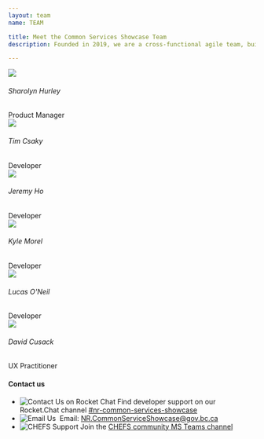 ```yaml
---
layout: team
name: TEAM

title: Meet the Common Services Showcase Team
description: Founded in 2019, we are a cross-functional agile team, building on the work done by former and external contributors. Our team focuses on inspiring innovation for our customers with convenient and reliable Common Services.​<br /><br />We aim to help other development teams incorporate common services into their applications or take advantage of our hosted services. Using common services saves time, money and reduces software duplication.

---
```

<div class="text-center mb-5">
    <div>
        <div class="person">
            <div class="person-crop">
                <img src="{{ site.baseurl }}/assets/images/team/sha.png" class="rounded" />
            </div>
            <h6>Sharolyn Hurley</h6>
            <span>Product Manager</span>
        </div>
        <div class="person">
            <div class="person-crop">
                <img src="{{ site.baseurl }}/assets/images/team/tim.png" class="rounded" />
            </div>
            <h6>Tim Csaky</h6>
            <span>Developer</span>
        </div>
        <div class="person">
            <div class="person-crop">
                <img src="{{ site.baseurl }}/assets/images/team/jer.png" class="rounded" />
            </div>
            <h6>Jeremy Ho</h6>
            <span>Developer</span>
        </div>
    </div>
    <div>
        <div class="person">
            <div class="person-crop">
                <img src="{{ site.baseurl }}/assets/images/team/kyl.png" class="rounded" />
            </div>
            <h6>Kyle Morel</h6>
            <span>Developer</span>
        </div>
        <div class="person">
            <div class="person-crop">
                <img src="{{ site.baseurl }}/assets/images/team/luc.png" class="rounded" />
            </div>
            <h6>Lucas O'Neil</h6>
            <span>Developer</span>
        </div>
        <div class="person">
            <div class="person-crop">
                <img src="{{ site.baseurl }}/assets/images/team/dav.png" class="rounded" />
            </div>
            <h6>David Cusack</h6>
            <span>UX Practitioner</span>
        </div>
    </div>
</div>

<h4>Contact us</h4>

<ul>
    <li>
        <img src="{{ site.baseurl }}/assets/images/rocketchat-brands.svg" alt="Contact Us on Rocket Chat" />
        <span>
            Find developer support on our Rocket.Chat channel <a href="https://chat.developer.gov.bc.ca/channel/nr-common-services-showcase" target="_blank">#nr-common-services-showcase</a>
        </span>
    </li>
    <li>
        <img src="{{ site.baseurl }}/assets/images/email.svg" alt="Email Us" />
        <span>
            &nbsp;Email: <a href="mailto:nr.commonserviceshowcase@gov.bc.ca">NR.CommonServiceShowcase@gov.bc.ca</a>
        </span>
    </li>
    <li>
        <img src="{{ site.baseurl }}/assets/images/ms-teams.svg" alt="CHEFS Support" />
        <span>
            Join the <a href="https://teams.microsoft.com/l/channel/19%3a34b9d4b4deb54eebaa9be8bc1ccf02f7%40thread.tacv2/CHEFS?groupId=bef8086f-20c7-43a4-bd07-29ce764e818c&tenantId=6fdb5200-3d0d-4a8a-b036-d3685e359adc" target="_blank">CHEFS community MS Teams channel</a>
        </span>
    </li>
</ul>
